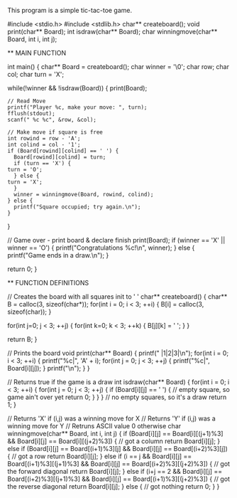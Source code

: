 This program is a simple tic-tac-toe game.

#include <stdio.h>
#include <stdlib.h>
char** createboard();
void print(char** Board);
int isdraw(char** Board);
char winningmove(char** Board, int i, int j);


 ** MAIN FUNCTION

int main() {
  char** Board = createboard();
  char winner = '\0';
  char row;
  char col;
  char turn = 'X';

  while(!winner && !isdraw(Board)) {
    print(Board);

    // Read Move
    printf("Player %c, make your move: ", turn);
    fflush(stdout);
    scanf(" %c %c", &row, &col);

    // Make move if square is free
    int rowind = row - 'A';
    int colind = col - '1';
    if (Board[rowind][colind] == ' ') {
      Board[rowind][colind] = turn;
      if (turn == 'X') {
	turn = 'O';
      } else {
	turn = 'X';
      }
      winner = winningmove(Board, rowind, colind);
    } else {
      printf("Square occupied; try again.\n");
    }
  }

  // Game over - print board & declare finish
  print(Board);
  if (winner == 'X' || winner == 'O') {
    printf("Congratulations %c!\n", winner);
  } else {
    printf("Game ends in a draw.\n");
  }

  return 0;
}

 ** FUNCTION DEFINITIONS

// Creates the board with all squares init to ' '
char** createboard() {
  char** B = calloc(3, sizeof(char*));
  for(int i = 0; i < 3; ++i) {
    B[i] = calloc(3, sizeof(char));
  }

  for(int j=0; j < 3; ++j) {
    for(int k=0; k < 3; ++k) {
      B[j][k] = ' ';
    }
  }

  return B;
}

// Prints the board
void print(char** Board) {
  printf(" |1|2|3|\n");
  for(int i = 0; i < 3; ++i) {
    printf("%c|", 'A' + i);
    for(int j = 0; j < 3; ++j) {
      printf("%c|", Board[i][j]);
    }
    printf("\n");
  }
}

// Returns true if the game is a draw
int isdraw(char** Board) {
  for(int i = 0; i < 3; ++i) {
    for(int j = 0; j < 3; ++j) {
      if (Board[i][j] == ' ') {
        // empty square, so game ain't over yet
        return 0;
      }
    }
  }
  // no empty squares, so it's a draw
  return 1;
}

// Returns 'X' if (i,j) was a winning move for X
// Returns 'Y' if (i,j) was a winning move for Y
// Retruns ASCII value 0 otherwise
char winningmove(char** Board, int i, int j) {
  if (Board[i][j] == Board[i][(j+1)%3]
   && Board[i][j] == Board[i][(j+2)%3])
  {
    // got a column
    return Board[i][j];
  }
  else if (Board[i][j] == Board[(i+1)%3][j]
          && Board[i][j] == Board[(i+2)%3][j])
  {
    // got a row
    return Board[i][j];
  }
  else if (i == j && Board[i][j] == Board[(i+1)%3][(j+1)%3]
                  && Board[i][j] == Board[(i+2)%3][(j+2)%3])
  {
    // got the forward diagonal
    return Board[i][j];
  }
  else if (i+j == 2 && Board[i][j] == Board[(i+2)%3][(j+1)%3]
                    && Board[i][j] == Board[(i+1)%3][(j+2)%3])
  {
    // got the reverse diagonal
    return Board[i][j];
  }
  else {
    // got nothing
    return 0;
  }
}
